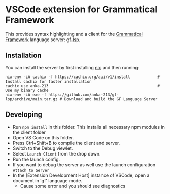 # VSCode extension for Grammatical Framework

This provides syntax highlighting and a client for the [Grammatical Framework](https://www.grammaticalframework.org/) language server: [gf-lsp](https://github.com/anka-213/gf-lsp).

## Installation

You can install the server by first installing [nix](https://nixos.org/) and then running:
```
nix-env -iA cachix -f https://cachix.org/api/v1/install            # Install cachix for faster installation
cachix use anka-213                                                # Use my binary cache
nix-env -iA exe -f https://github.com/anka-213/gf-lsp/archive/main.tar.gz # Download and build the GF Language Server
```

## Developing

- Run `npm install` in this folder. This installs all necessary npm modules in the client folder
- Open VS Code on this folder.
- Press Ctrl+Shift+B to compile the client and server.
- Switch to the Debug viewlet.
- Select `Launch Client` from the drop down.
- Run the launch config.
- If you want to debug the server as well use the launch configuration `Attach to Server`
- In the [Extension Development Host] instance of VSCode, open a document in 'gf' language mode.
  - Cause some error and you should see diagnostics

